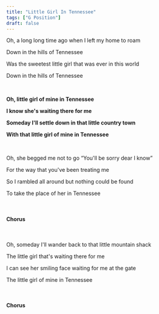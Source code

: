 ```yaml
---
title: "Little Girl In Tennessee"
tags: ["G Position"]
draft: false
---
```


Oh, a long long time ago when I left my home to roam

Down in the hills of Tennessee

Was the sweetest little girl that was ever in this world

Down in the hills of Tennessee

<br>

**Oh, little girl of mine in Tennessee**

**I know she's waiting there for me**

**Someday I'll settle down in that little country town**

**With that little girl of mine in Tennessee**

<br>

Oh, she begged me not to go “You'll be sorry dear I know”

For the way that you've been treating me

So I rambled all around but nothing could be found

To take the place of her in Tennessee

<br>

#### Chorus

<br>

Oh, someday I'll wander back to that little mountain shack

The little girl that's waiting there for me

I can see her smiling face waiting for me at the gate

The little girl of mine in Tennessee

<br>

#### Chorus